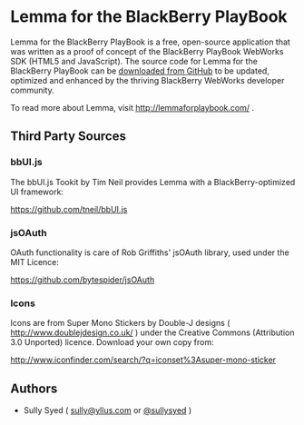 # Lemma for the BlackBerry PlayBook #

Lemma for the BlackBerry PlayBook is a free, open-source application that was written as a proof of concept of the BlackBerry PlayBook 
WebWorks SDK (HTML5 and JavaScript). The source code for Lemma for the BlackBerry PlayBook can be [downloaded from GitHub](http://github.com/yllus/Lemma-for-the-BlackBerry-PlayBook) 
to be updated, optimized and enhanced by the thriving BlackBerry WebWorks developer community.

To read more about Lemma, visit http://lemmaforplaybook.com/ .

## Third Party Sources ##

### bbUI.js ###

The bbUI.js Tookit by Tim Neil provides Lemma with a BlackBerry-optimized UI framework:

https://github.com/tneil/bbUI.js

### jsOAuth ###

OAuth functionality is care of Rob Griffiths' jsOAuth library, used under the MIT Licence:

https://github.com/bytespider/jsOAuth

### Icons ###

Icons are from Super Mono Stickers by Double-J designs ( http://www.doublejdesign.co.uk/ ) under the Creative Commons (Attribution 3.0 
Unported) licence. Download your own copy from:

http://www.iconfinder.com/search/?q=iconset%3Asuper-mono-sticker 

## Authors ##

* Sully Syed ( sully@yllus.com or [@sullysyed](http://twitter.com/sullysyed) )